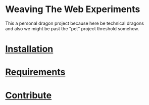 Weaving The Web Experiments
========================

This a personal dragon project because here be technical dragons  
and also we might be past the "pet" project threshold somehow.

# [Installation](app/Resources/doc/10-installation.md)

# [Requirements](app/Resources/doc/20-requirements.md)

# [Contribute](app/Resources/doc/70-contribute.md)

